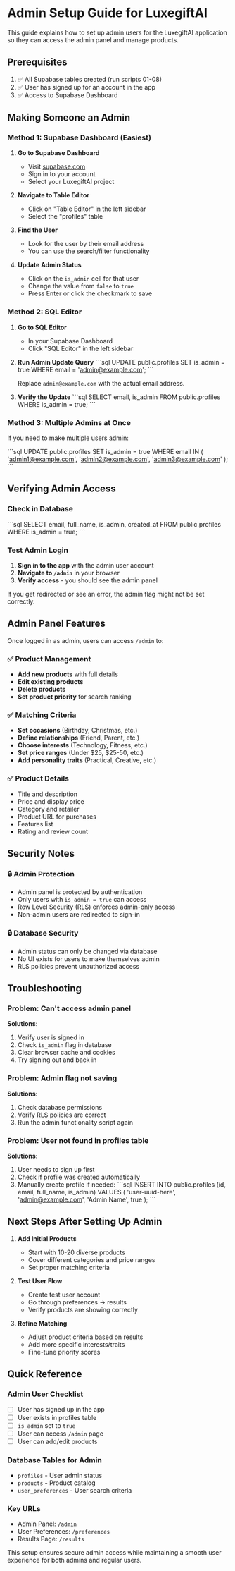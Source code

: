 # Admin Setup Guide for LuxegiftAI

This guide explains how to set up admin users for the LuxegiftAI application so they can access the admin panel and manage products.

## Prerequisites

1. ✅ All Supabase tables created (run scripts 01-08)
2. ✅ User has signed up for an account in the app
3. ✅ Access to Supabase Dashboard

## Making Someone an Admin

### Method 1: Supabase Dashboard (Easiest)

1. **Go to Supabase Dashboard**
   - Visit [supabase.com](https://supabase.com)
   - Sign in to your account
   - Select your LuxegiftAI project

2. **Navigate to Table Editor**
   - Click on "Table Editor" in the left sidebar
   - Select the "profiles" table

3. **Find the User**
   - Look for the user by their email address
   - You can use the search/filter functionality

4. **Update Admin Status**
   - Click on the `is_admin` cell for that user
   - Change the value from `false` to `true`
   - Press Enter or click the checkmark to save

### Method 2: SQL Editor

1. **Go to SQL Editor**
   - In your Supabase Dashboard
   - Click "SQL Editor" in the left sidebar

2. **Run Admin Update Query**
   \`\`\`sql
   UPDATE public.profiles 
   SET is_admin = true 
   WHERE email = 'admin@example.com';
   \`\`\`
   
   Replace `admin@example.com` with the actual email address.

3. **Verify the Update**
   \`\`\`sql
   SELECT email, is_admin 
   FROM public.profiles 
   WHERE is_admin = true;
   \`\`\`

### Method 3: Multiple Admins at Once

If you need to make multiple users admin:

\`\`\`sql
UPDATE public.profiles 
SET is_admin = true 
WHERE email IN (
  'admin1@example.com',
  'admin2@example.com',
  'admin3@example.com'
);
\`\`\`

## Verifying Admin Access

### Check in Database
\`\`\`sql
SELECT 
  email, 
  full_name, 
  is_admin, 
  created_at 
FROM public.profiles 
WHERE is_admin = true;
\`\`\`

### Test Admin Login

1. **Sign in to the app** with the admin user account
2. **Navigate to `/admin`** in your browser
3. **Verify access** - you should see the admin panel

If you get redirected or see an error, the admin flag might not be set correctly.

## Admin Panel Features

Once logged in as admin, users can access `/admin` to:

### ✅ Product Management
- **Add new products** with full details
- **Edit existing products** 
- **Delete products**
- **Set product priority** for search ranking

### ✅ Matching Criteria
- **Set occasions** (Birthday, Christmas, etc.)
- **Define relationships** (Friend, Parent, etc.)
- **Choose interests** (Technology, Fitness, etc.)
- **Set price ranges** (Under $25, $25-50, etc.)
- **Add personality traits** (Practical, Creative, etc.)

### ✅ Product Details
- Title and description
- Price and display price
- Category and retailer
- Product URL for purchases
- Features list
- Rating and review count

## Security Notes

### 🔒 Admin Protection
- Admin panel is protected by authentication
- Only users with `is_admin = true` can access
- Row Level Security (RLS) enforces admin-only access
- Non-admin users are redirected to sign-in

### 🔒 Database Security
- Admin status can only be changed via database
- No UI exists for users to make themselves admin
- RLS policies prevent unauthorized access

## Troubleshooting

### Problem: Can't access admin panel
**Solutions:**
1. Verify user is signed in
2. Check `is_admin` flag in database
3. Clear browser cache and cookies
4. Try signing out and back in

### Problem: Admin flag not saving
**Solutions:**
1. Check database permissions
2. Verify RLS policies are correct
3. Run the admin functionality script again

### Problem: User not found in profiles table
**Solutions:**
1. User needs to sign up first
2. Check if profile was created automatically
3. Manually create profile if needed:
   \`\`\`sql
   INSERT INTO public.profiles (id, email, full_name, is_admin)
   VALUES (
     'user-uuid-here',
     'admin@example.com',
     'Admin Name',
     true
   );
   \`\`\`

## Next Steps After Setting Up Admin

1. **Add Initial Products**
   - Start with 10-20 diverse products
   - Cover different categories and price ranges
   - Set proper matching criteria

2. **Test User Flow**
   - Create test user account
   - Go through preferences → results
   - Verify products are showing correctly

3. **Refine Matching**
   - Adjust product criteria based on results
   - Add more specific interests/traits
   - Fine-tune priority scores

## Quick Reference

### Admin User Checklist
- [ ] User has signed up in the app
- [ ] User exists in profiles table
- [ ] `is_admin` set to `true`
- [ ] User can access `/admin` page
- [ ] User can add/edit products

### Database Tables for Admin
- `profiles` - User admin status
- `products` - Product catalog
- `user_preferences` - User search criteria

### Key URLs
- Admin Panel: `/admin`
- User Preferences: `/preferences`
- Results Page: `/results`

This setup ensures secure admin access while maintaining a smooth user experience for both admins and regular users.

